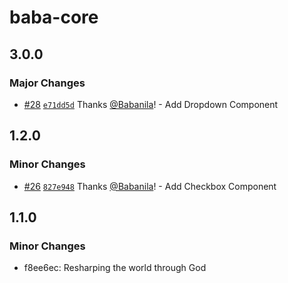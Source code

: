 # baba-core

## 3.0.0

### Major Changes

- [#28](https://github.com/Babanila/design-system/pull/28) [`e71dd5d`](https://github.com/Babanila/design-system/commit/e71dd5d6db1e8b2a64ffee24585a61a2cbee04e4) Thanks [@Babanila](https://github.com/Babanila)! - Add Dropdown Component

## 1.2.0

### Minor Changes

- [#26](https://github.com/Babanila/design-system/pull/26) [`827e948`](https://github.com/Babanila/design-system/commit/827e948e535f984887e58b839de3091ff1050927) Thanks [@Babanila](https://github.com/Babanila)! - Add Checkbox Component

## 1.1.0

### Minor Changes

- f8ee6ec: Resharping the world through God
